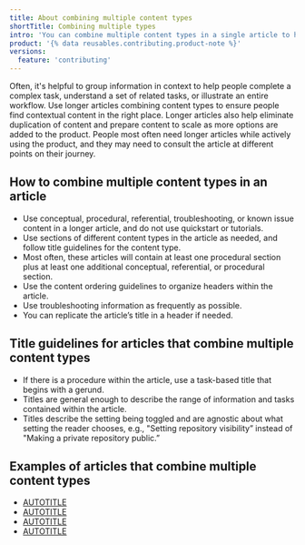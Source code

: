 ```yaml
---
title: About combining multiple content types
shortTitle: Combining multiple types
intro: 'You can combine multiple content types in a single article to help people complete complex tasks.'
product: '{% data reusables.contributing.product-note %}'
versions:
  feature: 'contributing'
---
```


Often, it's helpful to group information in context to help people complete a complex task, understand a set of related tasks, or illustrate an entire workflow. Use longer articles combining content types to ensure people find contextual content in the right place. Longer articles also help eliminate duplication of content and prepare content to scale as more options are added to the product. People most often need longer articles while actively using the product, and they may need to consult the article at different points on their journey.

## How to combine multiple content types in an article

- Use conceptual, procedural, referential, troubleshooting, or known issue content in a longer article, and do not use quickstart or tutorials.
- Use sections of different content types in the article as needed, and follow title guidelines for the content type.
- Most often, these articles will contain at least one procedural section plus at least one additional conceptual, referential, or procedural section.
- Use the content ordering guidelines to organize headers within the article.
- Use troubleshooting information as frequently as possible.
- You can replicate the article’s title in a header if needed.

## Title guidelines for articles that combine multiple content types

- If there is a procedure within the article, use a task-based title that begins with a gerund.
- Titles are general enough to describe the range of information and tasks contained within the article.
- Titles describe the setting being toggled and are agnostic about what setting the reader chooses, e.g., "Setting repository visibility” instead of "Making a private repository public.”

## Examples of articles that combine multiple content types

- [AUTOTITLE](/repositories/managing-your-repositorys-settings-and-features/managing-repository-settings/setting-repository-visibility)
- [AUTOTITLE](/enterprise-cloud@latest/admin/policies/enforcing-policies-for-your-enterprise/enforcing-repository-management-policies-in-your-enterprise)
- [AUTOTITLE](/free-pro-team@latest/billing/managing-billing-for-your-github-account/upgrading-your-github-subscription)
- [AUTOTITLE](/enterprise-server@latest/admin/configuration/enabling-and-scheduling-maintenance-mode)

